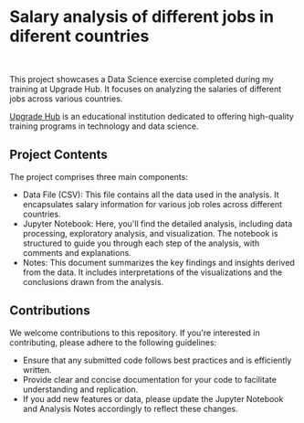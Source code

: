 <h1>Salary analysis of different jobs in diferent countries</h1> </br>

<p>This project showcases a Data Science exercise completed during my training at Upgrade Hub. It focuses on analyzing the salaries of different jobs across various countries.</p>

[Upgrade Hub](https://www.upgrade-hub.com/) is an educational institution dedicated to offering high-quality training programs in technology and data science. </br>


## Project Contents
The project comprises three main components: </br>
- Data File (CSV): This file contains all the data used in the analysis. It encapsulates salary information for various job roles across different countries. </br>
- Jupyter Notebook: Here, you'll find the detailed analysis, including data processing, exploratory analysis, and visualization. The notebook is structured to guide you through each step of the analysis, with comments and explanations. </br>
- Notes: This document summarizes the key findings and insights derived from the data. It includes interpretations of the visualizations and the conclusions drawn from the analysis. </br>


## Contributions

We welcome contributions to this repository. If you're interested in contributing, please adhere to the following guidelines:  </br>
- Ensure that any submitted code follows best practices and is efficiently written.
- Provide clear and concise documentation for your code to facilitate understanding and replication.
- If you add new features or data, please update the Jupyter Notebook and Analysis Notes accordingly to reflect these changes.


